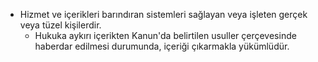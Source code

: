 - Hizmet ve içerikleri barındıran sistemleri sağlayan veya işleten gerçek veya tüzel kişilerdir.
	- Hukuka aykırı içerikten Kanun'da belirtilen usuller çerçevesinde haberdar edilmesi durumunda, içeriği çıkarmakla yükümlüdür.